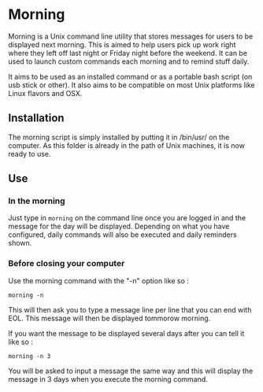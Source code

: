 # Morning

Morning is a Unix command line utility that stores messages for users to be displayed next morning.
This is aimed to help users pick up work right where they left off last night or Friday night before the weekend.
It can be used to launch custom commands each morning and to remind stuff daily.

It aims to be used as an installed command or as a portable bash script (on usb stick or other).
It also aims to be compatible on most Unix platforms like Linux flavors and OSX.

## Installation

The morning script is simply installed by putting it in /bin/usr/ on the computer.
As this folder is already in the path of Unix machines, it is now ready to use.

## Use

### In the morning
Just type in `morning` on the command line once you are logged in and the message for the day will be displayed. Depending on what you have configured, daily commands will also be executed and daily reminders shown.

### Before closing your computer
Use the morning command with the "-n" option like so :

    morning -n

This will then ask you to type a message line per line that you can end with EOL.
This message will then be displayed tommorow morning.

If you want the message to be displayed several days after you can tell it like so :

    morning -n 3
    
You will be asked to input a message the same way and this will display the message in 3 days when you execute the morning command.
